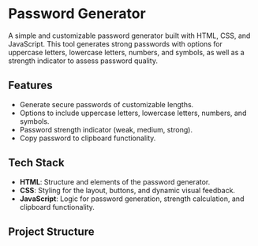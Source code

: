 # Password Generator

A simple and customizable password generator built with HTML, CSS, and JavaScript. This tool generates strong passwords with options for uppercase letters, lowercase letters, numbers, and symbols, as well as a strength indicator to assess password quality.

## Features

- Generate secure passwords of customizable lengths.
- Options to include uppercase letters, lowercase letters, numbers, and symbols.
- Password strength indicator (weak, medium, strong).
- Copy password to clipboard functionality.

## Tech Stack

- **HTML**: Structure and elements of the password generator.
- **CSS**: Styling for the layout, buttons, and dynamic visual feedback.
- **JavaScript**: Logic for password generation, strength calculation, and clipboard functionality.

## Project Structure

